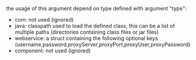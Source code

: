 the usage of this argument depend on type defined with argument "type":
- com: not used (ignored)
- java: classpath used to load the defined class, this can be a list of multiple paths (directories containing class files or jar files)
- webservice: a struct containing the following optional keys (username,password,proxyServer,proxyPort,proxyUser,proxyPassword)
- component: not used (ignored)